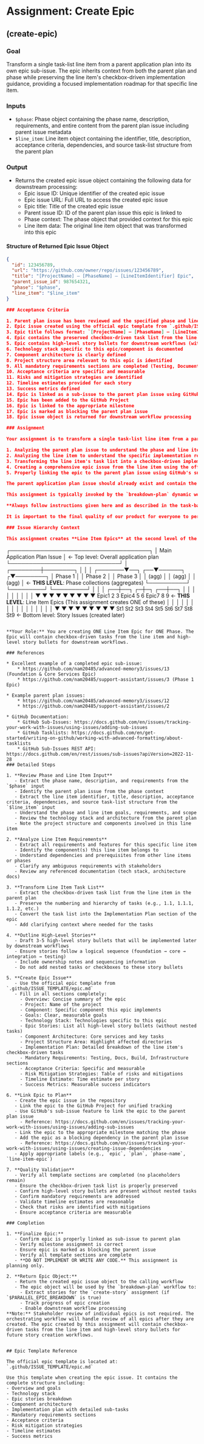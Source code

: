# Assignment: Create Epic

## (create-epic)

### Goal

Transform a single task-list line item from a parent application plan into its own epic sub-issue. The epic inherits context from both the parent plan and phase while preserving the line item's checkbox-driven implementation guidance, providing a focused implementation roadmap for that specific line item.

### Inputs
- `$phase`: Phase object containing the phase name, description, requirements, and entire content from the parent plan issue including parent issue metadata
- `$line_item`: Line item object containing the identifier, title, description, acceptance criteria, dependencies, and source task-list structure from the parent plan

### Output
- Returns the created epic issue object containing the following data for downstream processing:
  - Epic issue ID: Unique identifier of the created epic issue
  - Epic issue URL: Full URL to access the created epic issue
  - Epic title: Title of the created epic issue
  - Parent issue ID: ID of the parent plan issue this epic is linked to
  - Phase context: The phase object that provided context for this epic
  - Line item data: The original line item object that was transformed into this epic

#### Structure of Returned Epic Issue Object
```json
{
  "id": 123456789,
  "url": "https://github.com/owner/repo/issues/123456789",
  "title": "[ProjectName] – [PhaseName] – [LineItemIdentifier] Epic",
  "parent_issue_id": 987654321,
  "phase": "$phase",
  "line_item": "$line_item"
}

### Acceptance Criteria

1. Parent plan issue has been reviewed and the specified phase and line item understood
2. Epic issue created using the official epic template from `.github/ISSUE_TEMPLATE/epic.md`
3. Epic title follows format: `[ProjectName] – [PhaseName] – [LineItemIdentifier] Epic`
4. Epic contains the preserved checkbox-driven task list from the line item
5. Epic contains high-level story bullets for downstream workflows (without nested tasks)
6. Technology stack specific to this epic/component is documented
7. Component architecture is clearly defined
8. Project structure area relevant to this epic is identified
9. All mandatory requirements sections are completed (Testing, Documentation, Build & Distribution, Infrastructure)
10. Acceptance criteria are specific and measurable
11. Risks and mitigation strategies are identified
12. Timeline estimates provided for each story
13. Success metrics defined
14. Epic is linked as a sub-issue to the parent plan issue using GitHub's sub-issue feature
15. Epic has been added to the GitHub Project
16. Epic is linked to the appropriate milestone
17. Epic is marked as blocking the parent plan issue
18. Epic issue object is returned for downstream workflow processing

### Assignment

Your assignment is to transform a single task-list line item from a parent application plan into its own epic sub-issue. This involves:

1. Analyzing the parent plan issue to understand the phase and line item requirements
2. Analyzing the line item to understand the specific implementation requirements and task hierarchy
3. Transforming the line item's task list into a checkbox-driven implementation plan within the epic
4. Creating a comprehensive epic issue from the line item using the official template
5. Properly linking the epic to the parent plan issue using GitHub's sub-issue feature

The parent application plan issue should already exist and contain the high-level phases with task-list line items. You will be creating ONE epic for ONE specific line item of ONE specific phase as provided in the $line_item input parameter.

This assignment is typically invoked by the `breakdown-plan` dynamic workflow, which orchestrates the creation of multiple line-item epics from a plan issue.

**Always follow instructions given here and as described in the task-based workflow process.**

It is important to the final quality of our product for everyone to perform their assignment exactly as specified.

### Issue Hierarchy Context

This assignment creates **Line Item Epics** at the second level of the issue hierarchy:

```
┌─────────────────────────────────────┐
│     Main Application Plan Issue     │  ← Top level: Overall application plan
└─────────────────────────────┘
                 │
        ┌────────┼────────┐
        │        │        │
┌───────▼──┐ ┌──▼──────┐ ┌▼────────┐
│ Phase 1  │ │ Phase 2 │ │ Phase 3 │
│  (agg)   │ │  (agg)   │ │  (agg)  │  ← **THIS LEVEL**: Phase collections (aggregates)
└──────────┘ └─────────┘ └─────────┘
     │            │           │
 ┌──┼──┐      ┌─┼─┐      ┌──┼──┐
  │  │  │      │ │ │      │  │  │
  ▼  ▼ ▼      ▼ ▼ ▼      ▼ ▼ ▼
Epic1 2 3    Epic4 5 6 Epic7 8 9   ← **THIS LEVEL**: Line Item Epics (This assignment creates ONE of these)
  │  │      │   │      │ │ │
  │  │ │      │   │ │      │ │ │
 ▼ ▼ ▼      ▼   ▼ ▼      ▼ ▼ ▼
St1 St2 St3  St4  St5 St6  St7 St8 St9  ← Bottom level: Story Issues (created later)
```

**Your Role:** You are creating ONE Line Item Epic for ONE Phase. The Epic will contain checkbox-driven tasks from the line item and high-level story bullets for downstream workflows.

### References

* Excellent example of a completed epic sub-issue:
    * https://github.com/nam20485/advanced-memory3/issues/13 (Foundation & Core Services Epic)
    * https://github.com/nam20485/support-assistant/issues/3 (Phase 1 Epic)

* Example parent plan issues:
    * https://github.com/nam20485/advanced-memory3/issues/12
    * https://github.com/nam20485/support-assistant/issues/2

* GitHub Documentation:
    * GitHub Sub-Issues: https://docs.github.com/en/issues/tracking-your-work-with-issues/using-issues/adding-sub-issues
    * GitHub Tasklists: https://docs.github.com/en/get-started/writing-on-github/working-with-advanced-formatting/about-tasklists
    * GitHub Sub-Issues REST API: https://docs.github.com/en/rest/issues/sub-issues?apiVersion=2022-11-28
### Detailed Steps

1. **Review Phase and Line Item Input**
   - Extract the phase name, description, and requirements from the `$phase` input
   - Identify the parent plan issue from the phase context
   - Extract the line item identifier, title, description, acceptance criteria, dependencies, and source task-list structure from the `$line_item` input
   - Understand the phase and line item goals, requirements, and scope
   - Review the technology stack and architecture from the parent plan
   - Note the project structure and components involved in this line item

2. **Analyze Line Item Requirements**
   - Extract all requirements and features for this specific line item
   - Identify the component(s) this line item belongs to
   - Understand dependencies and prerequisites from other line items or phases
   - Clarify any ambiguous requirements with stakeholders
   - Review any referenced documentation (tech stack, architecture docs)

3. **Transform Line Item Task List**
   - Extract the checkbox-driven task list from the line item in the parent plan
   - Preserve the numbering and hierarchy of tasks (e.g., 1.1, 1.1.1, 1.1.2, etc.)
   - Convert the task list into the Implementation Plan section of the epic
   - Add clarifying context where needed for the tasks

4. **Outline High-Level Stories**
   - Draft 3-5 high-level story bullets that will be implemented later by downstream workflows
   - Ensure stories follow a logical sequence (foundation → core → integration → testing)
   - Include ownership notes and sequencing information
   - Do not add nested tasks or checkboxes to these story bullets

5. **Create Epic Issue**
   - Use the official epic template from `.github/ISSUE_TEMPLATE/epic.md`
   - Fill in all sections completely:
     - Overview: Concise summary of the epic
     - Project: Name of the project
     - Component: Specific component this epic implements
     - Goals: Clear, measurable goals
     - Technology Stack: Technologies specific to this epic
     - Epic Stories: List all high-level story bullets (without nested tasks)
     - Component Architecture: Core services and key tasks
     - Project Structure Area: Highlight affected directories
     - Implementation Plan: Detailed breakdown of the line item's checkbox-driven tasks
     - Mandatory Requirements: Testing, Docs, Build, Infrastructure sections
     - Acceptance Criteria: Specific and measurable
     - Risk Mitigation Strategies: Table of risks and mitigations
     - Timeline Estimate: Time estimate per story
     - Success Metrics: Measurable success indicators

6. **Link Epic to Plan**
   - Create the epic issue in the repository
   - Link the epic to the GitHub Project for unified tracking
   - Use GitHub's sub-issue feature to link the epic to the parent plan issue
     - Reference: https://docs.github.com/en/issues/tracking-your-work-with-issues/using-issues/adding-sub-issues
   - Link the epic to the appropriate milestone matching the phase
   - Add the epic as a blocking dependency in the parent plan issue
     - Reference: https://docs.github.com/en/issues/tracking-your-work-with-issues/using-issues/creating-issue-dependencies
   - Apply appropriate labels (e.g., `epic`, `plan`, `phase-name`, `line-item-epic`)

7. **Quality Validation**
   - Verify all template sections are completed (no placeholders remain)
   - Ensure the checkbox-driven task list is properly preserved
   - Confirm high-level story bullets are present without nested tasks
   - Confirm mandatory requirements are addressed
   - Validate timeline estimates are reasonable
   - Check that risks are identified with mitigations
   - Ensure acceptance criteria are measurable

### Completion

1. **Finalize Epic:**
   - Confirm epic is properly linked as sub-issue to parent plan
   - Verify milestone assignment is correct
   - Ensure epic is marked as blocking the parent issue
   - Verify all template sections are complete
   - **DO NOT IMPLEMENT OR WRITE ANY CODE.** This assignment is planning only.

2. **Return Epic Object:**
   - Return the created epic issue object to the calling workflow
   - The epic object will be used by the `breakdown-plan` workflow to:
     - Extract stories for the `create-story` assignment (if `$PARALLEL_EPIC_BREAKDOWN` is true)
     - Track progress of epic creation
     - Enable downstream workflow processing
**Note:** Stakeholder review of individual epics is not required. The orchestrating workflow will handle review of all epics after they are created. The epic created by this assignment will contain checkbox-driven tasks from the line item and high-level story bullets for future story creation workflows.


## Epic Template Reference

The official epic template is located at:
`.github/ISSUE_TEMPLATE/epic.md`

Use this template when creating the epic issue. It contains the complete structure including:
- Overview and goals
- Technology stack
- Epic stories breakdown
- Component architecture
- Implementation plan with detailed sub-tasks
- Mandatory requirements sections
- Acceptance criteria
- Risk mitigation strategies
- Timeline estimates
- Success metrics